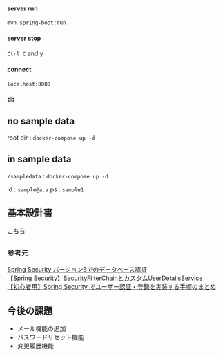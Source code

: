 
#### server run
`mvn spring-boot:run`

#### server stop

`Ctrl C` and y

#### connect
`localhost:8080`

#### db
## no sample data
root dir : `docker-compose up -d`

## in sample data
`/sampledata` : `docker-compose up -d`

id : `sample@a.a`
ps : `sample1`

## 基本設計書
[こちら](./BasicDesign.md)

##

### 参考元
[Spring Security バージョン6でのデータベース認証](https://qiita.com/L_A_P_119611/items/fc111bb23aca40b03cbb)  
[【Spring Security】SecurityFilterChainとカスタムUserDetailsService](https://zenn.dev/peishim/articles/c225ac5a5eedb0)  
[【初心者用】Spring Security でユーザー認証・登録を実装する手順のまとめ](https://qiita.com/t-yama-3/items/a538d47b8f0a27639d23)


## 今後の課題
 - メール機能の追加
 - パスワードリセット機能
 - 変更履歴機能
